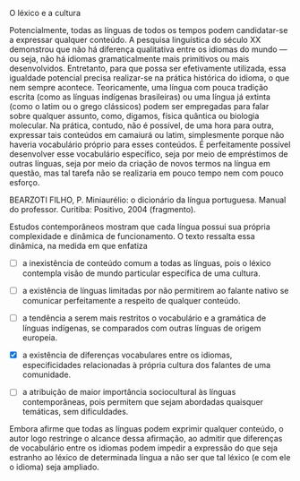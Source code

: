 

O léxico e a cultura

Potencialmente, todas as línguas de todos os tempos podem candidatar-se a expressar qualquer conteúdo. A pesquisa linguística do século XX demonstrou que não há diferença qualitativa entre os idiomas do mundo — ou seja, não há idiomas gramaticalmente mais primitivos ou mais desenvolvidos. Entretanto, para que possa ser efetivamente utilizada, essa igualdade potencial precisa realizar-se na prática histórica do idioma, o que nem sempre acontece. Teoricamente, uma língua com pouca tradição escrita (como as línguas indígenas brasileiras) ou uma língua já extinta (como o latim ou o grego clássicos) podem ser empregadas para falar sobre qualquer assunto, como, digamos, física quântica ou biologia molecular. Na prática, contudo, não é possível, de uma hora para outra, expressar tais conteúdos em camaiurá ou latim, simplesmente porque não haveria vocabulário próprio para esses conteúdos. É perfeitamente possível desenvolver esse vocabulário específico, seja por meio de empréstimos de outras línguas, seja por meio da criação de novos termos na língua em questão, mas tal tarefa não se realizaria em pouco tempo nem com pouco esforço.

BEARZOTI FILHO, P. Miniaurélio: o dicionário da língua portuguesa. Manual do professor. Curitiba: Positivo, 2004 (fragmento).

Estudos contemporâneos mostram que cada língua possui sua própria complexidade e dinâmica de funcionamento. O texto ressalta essa dinâmica, na medida em que enfatiza



- [ ] a inexistência de conteúdo comum a todas as línguas, pois o léxico contempla visão de mundo particular específica de uma cultura.
- [ ] a existência de línguas limitadas por não permitirem ao falante nativo se comunicar perfeitamente a respeito de qualquer conteúdo.
- [ ] a tendência a serem mais restritos o vocabulário e a gramática de línguas indígenas, se comparados com outras línguas de origem europeia.
- [x] a existência de diferenças vocabulares entre os idiomas, especificidades relacionadas à própria cultura dos falantes de uma comunidade.
- [ ] a atribuição de maior importância sociocultural às línguas contemporâneas, pois permitem que sejam abordadas quaisquer temáticas, sem dificuldades.


Embora afirme que todas as línguas podem exprimir qualquer conteúdo, o autor logo restringe o alcance dessa afirmação, ao admitir que diferenças de vocabulário entre os idiomas podem impedir a expressão do que seja estranho ao léxico de determinada língua a não ser que tal léxico (e com ele o idioma) seja ampliado.
